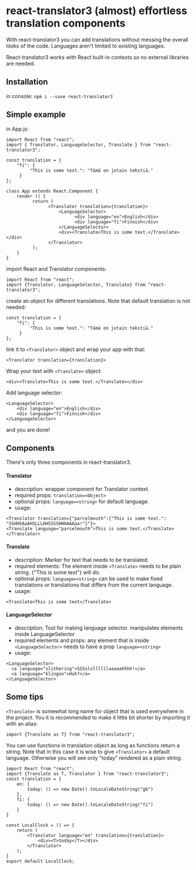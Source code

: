 # react-translator3 (almost) effortless translation components

With react-translator3 you can add translations without messing the overall looks of the code. Languages aren't limited to existing languages.

React-translator3 works with React built-in contexts so no external libraries are needed.

## Installation

in console:
`npm i --save react-translator3`

## Simple example

in App.js:

```
import React from "react";
import { Translator, LanguageSelector, Translate } from "react-translator3";

const translation = {
    "fi": {
         "This is some text.": "Tämä on jotain tekstiä."
     }
};

class App extends React.Component {
    render () {
          return (
                <Translator translation={translation}>
                    <LanguageSelector>
                          <div language="en">English</div>
                          <div language="fi">Finnish</div>
                    </LanguageSelector>
                    <div><Translate>This is some text.</Translate></div>
                </Translator>
          );
    }
}

```

import React and Translator components:

```
import React from "react";
import {Translator, LanguageSelector, Translate} from "react-translator3";
```

create an object for different translations. Note that default translation is not needed:

```
const translation = {
    "fi": {
         "This is some text.": "Tämä on jotain tekstiä."
     }
};
```

link it to `<Translator>` object and wrap your app with that:

```
<Translator translation={translation}>
```

Wrap your text with `<Translate>` object:

```
<div><Translate>This is some text.</Translate></div>
```

Add language selector:

```
<LanguageSelector>
    <div language="en">English</div>
    <div language="fi">Finnish</div>
</LanguageSelector>
```

and you are done!

## Components

There's only three components in react-translator3.

#### Translator

- description: wrapper component for Translator context.
- required props: `translation=<Object>`
- optional props: `language=<string>` for default language.
- usage:

```
<Translator translation={"parcelmouth":{"This is some text.": "SSHHSAaAHSLLLHHSSSSHHHAAAaa!"}"}>
<Translate language="parcelmouth">This is some text.</Translate>
</Translator>
```

#### Translate

- description: Marker for text that needs to be translated.
- required elements: The element inside `<Translate>` needs to be plain string. {"This is some text"} will do.
- optional props: `language=<string>` can be used to make fixed translations or translations that differs from the current language.
- usage:

```
<Translate>This is some text</Translate>
```

#### LanguageSelector

- description: Tool for making language selector. manipulates elements inside LanguageSelector
- required elements and props: any element that is inside `<LanguageSelector>` needs to have a prop `language=<string>`
- usage:

```
<LanguageSelector>
  <a language="slithering">SSSslsllllllaaaaahhhh!</a>
  <a language="klingon">Huh?</a>
</LanguageSelector>
```

## Some tips

`<Translate>` is somewhat long name for object that is used everywhere in the project. You it is recommended to make it little bit shorter by importing it with an alias:

```
import {Translate as T} from "react-translator3";
```

You can use functions in translation object as long as functions return a string.
Note that in this case it is wise to give `<Translator>` a default language. Otherwise you will see only "today" rendered as a plain string.

```
import React from "react";
import {Translate as T, Translator } from "react-translator3";
const translation = {
    en: {
        today: () => new Date().toLocaleDateString("gb")
    },
    fi: {
        today: () => new Date().toLocaleDateString("fi")
    }
}

const LocalClock = () => {
    return (
        <Translator language="en" translation={translation}>
            <div><T>today</T></div>
        </Translator>
    );
}
export default LocalClock;
```
